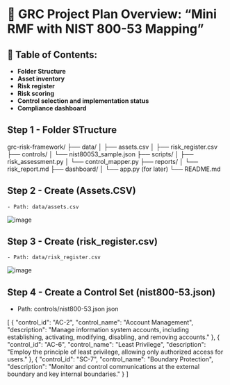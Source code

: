 # 📌 GRC Project Plan Overview: “Mini RMF with NIST 800-53 Mapping”

## 💼 Table of Contents:
* **Folder Structure**
* **Asset inventory**
* **Risk register**
* **Risk scoring**
* **Control selection and implementation status**
* **Compliance dashboard**

## Step 1 - Folder STructure
grc-risk-framework/
├── data/
│   ├── assets.csv
│   ├── risk_register.csv
├── controls/
│   └── nist80053_sample.json
├── scripts/
│   ├── risk_assessment.py
│   └── control_mapper.py
├── reports/
│   └── risk_report.md
├── dashboard/
│   └── app.py  (for later)
└── README.md

## Step 2 - Create (Assets.CSV)
    - Path: data/assets.csv
![image](https://github.com/user-attachments/assets/a69356a8-04a8-4722-96e9-bd15400996e6)
    
## Step 3 - Create (risk_register.csv)
    - Path: data/risk_register.csv
![image](https://github.com/user-attachments/assets/e85b075f-524f-4602-a0be-9874e5c9260a)

## Step 4 - Create a Control Set (nist800-53.json)
   - Path: controls/nist800-53.json
json

[
  {
    "control_id": "AC-2",
    "control_name": "Account Management",
    "description": "Manage information system accounts, including establishing, activating, modifying, disabling, and removing accounts."
  },
  {
    "control_id": "AC-6",
    "control_name": "Least Privilege",
    "description": "Employ the principle of least privilege, allowing only authorized access for users."
  },
  {
    "control_id": "SC-7",
    "control_name": "Boundary Protection",
    "description": "Monitor and control communications at the external boundary and key internal boundaries."
  }
]



    
    


